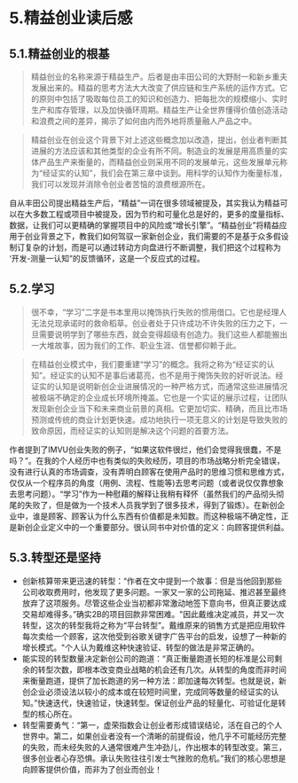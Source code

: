 # 5.精益创业读后感

## 5.1.精益创业的根基

>精益创业的名称来源于精益生产。后者是由丰田公司的大野耐一和新乡重夫发展出来的。精益的思考方法大大改变了供应链和生产系统的运作方式。它的原则中包括了吸取每位员工的知识和创造力、把每批次的规模缩小、实时生产和库存管理，以及加快循环周期。精益生产让全世界懂得价值创造活动和浪费之间的差异，揭示了如何由内而外地将质量融人产品之中。

>精益创业在创业这个背景下对上述这些概念加以改造，提出，创业者判断其进展的方法应该和其他类型的企业有所不同。制造业的发展是用高质量的实体产品生产来衡量的，而精益创业则采用不同的发展单元，这些发展单元称为“经证实的认知”，我们会在第三章中谈到。用科学的认知作为衡量标准，我们可以发现并消除令创业者苦恼的浪费根源所在。

自从丰田公司提出精益生产后，“精益”一词在很多领域被提及，其实我认为精益可以在大多数工程或项目中被提及，因为节约和可量化总是好的，更多的度量指标、数据，让我们可以更精确的掌握项目中的风险或“增长引擎”。“精益创业”将精益应用于创业背景之下，教我们如何驾驭一家新创企业，我们需要的不是基于众多假设制订复杂的计划，而是可以通过转动方向盘进行不断调整，我们把这个过程称为 ‘开发-测量一认知”的反馈循环，这是一个反应式的过程。

## 5.2.学习

>很不幸，“学习”二字是书本里用以掩饰执行失败的惯用借口。它也是经理人无法兑现承诺时的救命稻草。创业者处于只许成功不许失败的压力之下，一旦需要说明学到了哪些东西，就会变得超级有创造力。我们这些人都能搬出一大堆故事，因为我们的工作、职业生涯、信誉都仰赖于此。

>在精益创业模式中，我们要重建“学习”的概念。我将之称为“经证实的认知”。经证实的认知不是事后诸葛亮，也不是用于掩饰失败的好听说法。经证实的认知是说明新创企业进展情况的一种严格方式，而通常这些进展情况被极端不确定的企业成长环境所掩盖。它也是一个实证的展示过程，让团队发现新创企业当下和未来商业前景的真相。它更加切实、精确，而且比市场预测或传统的商业计划更快速。成功地执行一项无意义的计划是导致失败的致命原因，而经证实的认知则是解决这个问题的首要方法。

作者提到了IMVU创业失败的例子，“如果这软件很烂，他们会觉得我很蠢，不是吗？”。在我的个人经历中也有类似的失败经历，项目的市场战略分析完全错误，没有进行认真的市场调查，没有弄明白顾客在使用产品时的思维习惯和思维方式，仅仅从一个程序员的角度（用例、流程、性能等)去思考问题（或者说仅仅靠想象去思考问题）。“学习”作为一种慰藉的解释让我稍有释怀（虽然我们的产品彻头彻尾的失败了，但是做为一个技术人员我学到了很多技术，得到了锻炼）。在新创企业中，谁是顾客、顾客认为什么东西有价值都是未知数。而这种极端不确定性，正是新创企业定义中的一个重要部分。很认同书中对价值的定义：向顾客提供利益。

## 5.3.转型还是坚持

* 创新核算带来更迅速的转型：“作者在文中提到一个故事：但是当他回到那些公司收取费用时，他发现了更多问题。一家又一家的公司拖延、推迟甚至最终放弃了这项服务。尽管这些企业当初都非常激动地签下意向书，但真正要达成交易却难得多。”确实2B的项目回款非常困难。"因此戴维决定减员，并又一次转型，这次的转型我将之称为“平台转型”。戴维原来的销售方式是把应用软件每次卖给一个顾客，这次他受到谷歌关键字广告平台的启发，设想了一种新的增长模式。"个人认为戴维这种快速验证、转型的做法是非常正确的。
* 能实现的转型数量决定新创公司的跑道：“真正衡量跑道长短的标准是公司剩余的转型次数，即根本改变商业战略的机会还有几次。从转型的角度而非时间来衡量跑道，提供了加长跑道的另一种方法：即加速每次转型。也就是说，新创企业必须设法以较小的成本或在较短时间里，完成同等数量的经证实的认知。”快速迭代，快速验证，快速转型。保证创业产品的轻量化、可验证化是转型的核心所在。
* 转型需要勇气：“第一，虚荣指数会让创业者形成错误结论，活在自己的个人世界中。第二，如果创业者没有一个清晰的前提假设，他几乎不可能经历完整的失败，而未经失败的人通常很难产生冲劲儿，作出根本的转型改变。第三，很多创业者心存恐惧。承认失败往往引发士气挫败的危机。”我们的核心思想是向顾客提供价值，而非为了创业而创业！